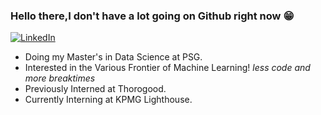 ### Hello there,I don't have a lot going on Github right now :grin:
<p align ="left">
  <a href="https://www.linkedin.com/in/prakash-baburaj-761074173/](https://www.linkedin.com/in/nehasathish/">
<img src="https://img.shields.io/badge/-LinkedIn-%233781da" alt="LinkedIn"/></a>
</p>
  
* Doing my Master's in Data Science at PSG.
* Interested in the Various Frontier of Machine Learning! *less code and more breaktimes*
* Previously Interned at Thorogood.
* Currently Interning at KPMG Lighthouse. 
